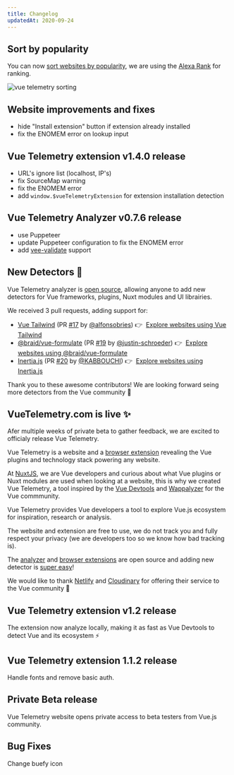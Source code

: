 ```yaml
---
title: Changelog
updatedAt: 2020-09-24
---
```


<changelog-item project="website" date="2020-09-24">

## Sort by popularity

You can now [sort websites by popularity](/explore?_sort=rank%3Aasc), we are using the [Alexa Rank](https://blog.alexa.com/marketing-research/alexa-rank/) for ranking.


<nuxt-link to="/explore?_sort=rank%3Aasc" class="block pb-4">
  <img src="https://res.cloudinary.com/nuxt/image/upload/f_auto,q_auto/remote/vt/changelog/vt-sorting.gif" alt="vue telemetry sorting" class="rounded-md shadow" />
</nuxt-link>

</changelog-item>

<changelog-item project="website" date="2020-09-18">

## Website improvements and fixes

- hide "Install extension" button if extension already installed
- fix the ENOMEM error on lookup input

</changelog-item>

<changelog-item project="extension" date="2020-09-18">

## Vue Telemetry extension v1.4.0 release

- URL's ignore list (localhost, IP's)
- fix SourceMap warning
- fix the ENOMEM error
- add `window.$vueTelemetryExtension` for extension installation detection

</changelog-item>

<changelog-item project="analyzer" date="2020-09-18">

## Vue Telemetry Analyzer v0.7.6 release

- use Puppeteer
- update Puppeteer configuration to fix the ENOMEM error
- add [vee-validate](https://github.com/logaretm/vee-validate) support

</changelog-item>

<changelog-item project="analyzer" date="2020-09-12">

## New Detectors 🤖

Vue Telemetry analyzer is [open source](https://github.com/nuxt-company/vue-telemetry-analyzer), allowing anyone to add new detectors for Vue frameworks, plugins, Nuxt modules and UI librairies.

We received 3 pull requests, adding support for:

- [Vue Tailwind](https://www.vue-tailwind.com) (PR [#17](https://github.com/nuxt-company/vue-telemetry-analyzer/pull/17) by [@alfonsobries](https://github.com/alfonsobries)) 👉 &nbsp;[Explore websites using Vue Tailwind](/explore?ui.slug=vue-tailwind)
- [@braid/vue-formulate](https://vueformulate.com) (PR [#19](https://github.com/nuxt-company/vue-telemetry-analyzer/pull/19) by [@justin-schroeder](https://github.com/justin-schroeder)) 👉 &nbsp;[Explore websites using @braid/vue-formulate](/explore?plugins.slug=vue-formulate)
- [Inertia.js](https://inertiajs.com) (PR [#20](https://github.com/nuxt-company/vue-telemetry-analyzer/pull/20) by [@KABBOUCHI](https://github.com/KABBOUCHI)) 👉 &nbsp;[Explore websites using Inertia.js](/explore?plugins.slug=inertia-vue)

Thank you to these awesome contributors! We are looking forward seing more detectors from the Vue community 💚

</changelog-item>

<changelog-item project="website" date="2020-09-08">

## VueTelemetry.com is live ✨

Afer multiple weeks of private beta to gather feedback, we are excited to officialy release Vue Telemetry.

Vue Telemetry is a website and a [browser extension](/extensions) revealing the Vue plugins and technology stack powering any website.

At [NuxtJS](https://nuxtjs.org), we are Vue developers and curious about what Vue plugins or Nuxt modules are used when looking at a website, this is why we created Vue Telemetry, a tool inspired by the [Vue Devtools](https://github.com/vuejs/vue-devtools) and [Wappalyzer](https://www.wappalyzer.com) for the Vue commmunity.

Vue Telemetry provides Vue developers a tool to explore Vue.js ecosystem for inspiration, research or analysis.

The website and extension are free to use, we do not track you and fully respect your privacy (we are developers too so we know how bad tracking is).

The [analyzer](https://github.com/nuxt-company/vue-telemetry-analyzer) and [browser extensions](https://github.com/nuxt-company/vue-telemetry-extensions) are open source and adding new detector is [super easy](https://github.com/nuxt-company/vue-telemetry-analyzer/blob/master/detectors/plugins.json)!

We would like to thank [Netlify](https://www.netlify.com) and [Cloudinary](https://cloudinary.com) for offering their service to the Vue community 💚

</changelog-item>

<changelog-item project="extension" date="2020-09-07">

## Vue Telemetry extension v1.2 release

The extension now analyze locally, making it as fast as Vue Devtools to detect Vue and its ecosystem ⚡️ 

</changelog-item>

<changelog-item project="extension" date="2020-08-18">

## Vue Telemetry extension 1.1.2 release

Handle fonts and remove basic auth.

</changelog-item>

<changelog-item project="website" date="2020-08-09">

## Private Beta release

Vue Telemetry website opens private access to beta testers from Vue.js community.

</changelog-item>

<changelog-item project="analyzer" date="2020-07-22">

## Bug Fixes

Change buefy icon

</changelog-item>
